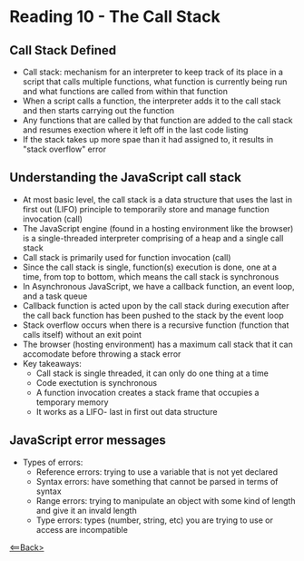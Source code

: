 # Reading 10 - The Call Stack

## Call Stack Defined

- Call stack: mechanism for an interpreter to keep track of its place in a script that calls multiple functions, what function is currently being run and what functions are called from within that function
- When a script calls a function, the interpreter adds it to the call stack and then starts carrying out the function
- Any functions that are called by that function are added to the call stack and resumes exection where it left off in the last code listing
- If the stack takes up more spae than it had assigned to, it results in "stack overflow" error

## Understanding the JavaScript call stack

- At most basic level, the call stack is a data structure that uses the last in first out (LIFO) principle to temporarily store and manage function invocation (call)
- The JavaScript engine (found in a hosting environment like the browser) is a single-threaded interpreter comprising of a heap and a single call stack
- Call stack is primarily used for function invocation (call)
- Since the call stack is single, function(s) execution is done, one at a time, from top to bottom, which means the call stack is synchronous
- In Asynchronous JavaScript, we have a callback function, an event loop, and a task queue
- Callback function is acted upon by the call stack during execution after the call back function has been pushed to the stack by the event loop
- Stack overflow occurs when there is a recursive function (function that calls itself) without an exit point
- The browser (hosting environment) has a maximum call stack that it can accomodate before throwing a stack error
- Key takeaways:
  - Call stack is single threaded, it can only do one thing at a time
  - Code exectution is synchronous
  - A function invocation creates a stack frame that occupies a temporary memory
  - It works as a LIFO- last in first out data structure

## JavaScript error messages

- Types of errors:
  - Reference errors: trying to use a variable that is not yet declared
  - Syntax errors: have something that cannot be parsed in terms of syntax
  - Range errors: trying to manipulate an object with some kind of length and give it an invald length
  - Type errors: types (number, string, etc) you are trying to use or access are incompatible

[<==Back>](../README.md)